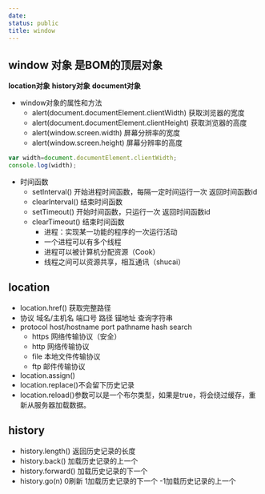 ```yaml
---
date:
status: public
title: window
---
```


## window  对象 是BOM的顶层对象
  **location对象**
  **history对象**
  **document对象**
* window对象的属性和方法
    * alert(document.documentElement.clientWidth)    获取浏览器的宽度
    * alert(document.documentElement.clientHeight)   获取浏览器的高度
    * alert(window.screen.width)                     屏幕分辨率的宽度
    * alert(window.screen.height)                    屏幕分辨率的高度
```javascript
var width=document.documentElement.clientWidth;
console.log(width);
```
   * 时间函数
     * setInterval()     开始进程时间函数，每隔一定时间运行一次  返回时间函数id
     * clearInterval()   结束时间函数
     * setTimeout()      开始时间函数，只运行一次  返回时间函数id
     * clearTimeout()    结束时间函数
        * 进程：实现某一功能的程序的一次运行活动
        * 一个进程可以有多个线程
        * 进程可以被计算机分配资源（Cook）
        * 线程之间可以资源共享，相互通讯（shucai） 
            
## location
* location.href()   获取完整路径  
* 协议      域名/主机名    端口号   路径    锚地址   查询字符串
* protocol  host/hostname   port  pathname   hash     search
    * https 网络传输协议（安全）
    * http  网络传输协议
    * file  本地文件传输协议
    * ftp   邮件传输协议
* location.assign()
* location.replace()不会留下历史记录
* location.reload()参数可以是一个布尔类型，如果是true，将会绕过缓存，重新从服务器加载数据。
    
## history
* history.length()    返回历史记录的长度
* history.back()    加载历史记录的上一个
* history.forward()    加载历史记录的下一个
* history.go(n)    0刷新  1加载历史记录的下一个  -1加载历史记录的上一个